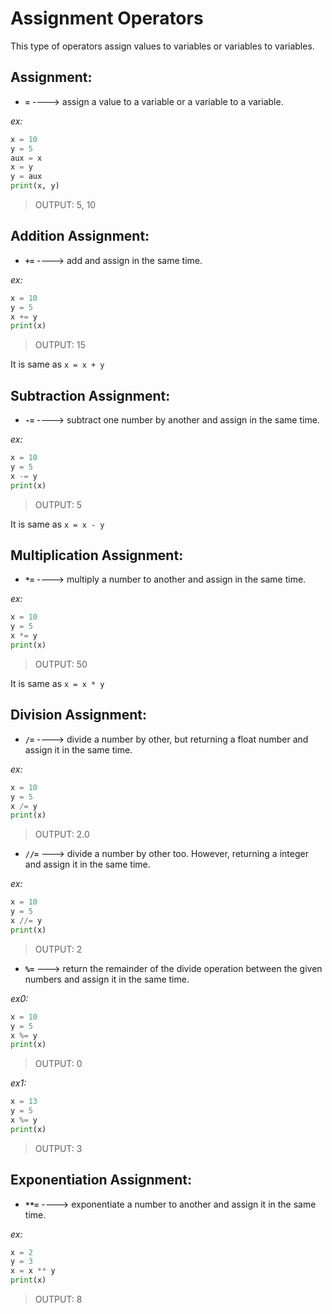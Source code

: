 # Assignment Operators

This type of operators assign values to variables or variables to variables.

## Assignment:

- **`=`** ----> assign a value to a variable or a variable to a variable.

_ex:_ 

```python
x = 10
y = 5
aux = x
x = y
y = aux
print(x, y)
```
> OUTPUT: 5, 10

## Addition Assignment:

- **`+=`** ----> add and assign in the same time.

_ex:_ 

```python
x = 10
y = 5
x += y
print(x)
```
> OUTPUT: 15

It is same as `x = x + y`


## Subtraction Assignment:

- **`-=`** ----> subtract one number by another and assign in the same time.

_ex:_ 

```python
x = 10
y = 5
x -= y
print(x)
```
> OUTPUT: 5

It is same as `x = x - y`


## Multiplication Assignment:

- **`*=`** ----> multiply a number to another  and assign in the same time.

_ex:_ 

```python
x = 10
y = 5
x *= y
print(x)
```
> OUTPUT: 50

It is same as `x = x * y`


## Division Assignment:

- **`/=`** ----> divide a number by other, but returning a float number and assign it in the same time.

_ex:_ 

```python
x = 10
y = 5
x /= y
print(x)
```
> OUTPUT: 2.0


- **`//=`** ---> divide a number by other too. However, returning a integer and assign it in the same time.

_ex:_ 

```python
x = 10
y = 5
x //= y
print(x)
```
> OUTPUT: 2


- **`%=`** ---> return the remainder of the divide operation between the given numbers and assign it in the same time.

_ex0:_ 

```python
x = 10
y = 5
x %= y
print(x)
```
> OUTPUT: 0


_ex1:_ 

```python
x = 13
y = 5
x %= y
print(x)
```
> OUTPUT: 3


## Exponentiation Assignment:

- **`**=`** ----> exponentiate a number to another and assign it in the same time.

_ex:_ 

```python
x = 2
y = 3
x = x ** y
print(x)
```
> OUTPUT: 8



